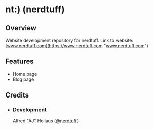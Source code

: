 # nt:) (nerdtuff)
## Overview
Website development repository for nerdtuff.
Link to website: [www.nerdtuff.com](https://www.nerdtuff.com "www.nerdtuff.com")

## Features
- Home page
- Blog page

## Credits
- ### Development
    Alfred "AJ" Hollaus ([@nerdtuff](https://www.nerdtuff.com "@nerdtuff"))